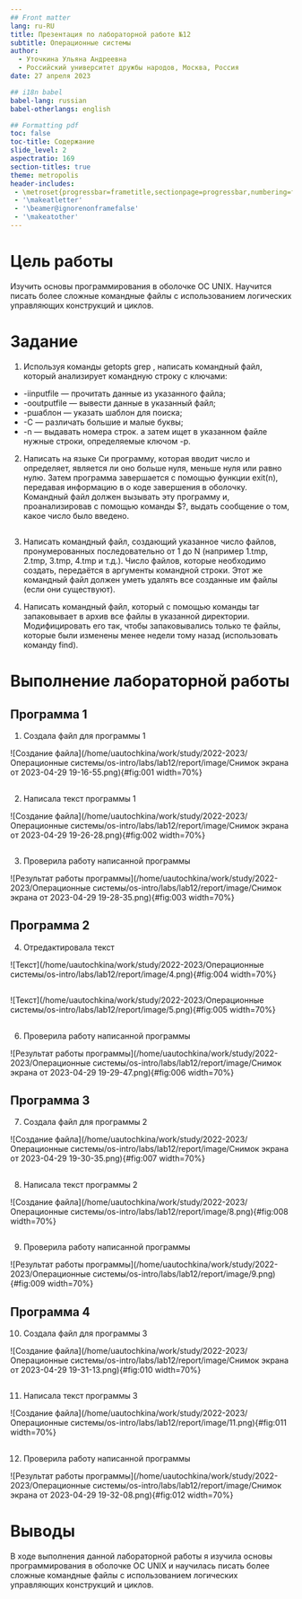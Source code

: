 ```yaml
---
## Front matter
lang: ru-RU
title: Презентация по лабораторной работе №12
subtitle: Операционные системы
author:
  - Уточкина Ульяна Андреевна
  - Российский университет дружбы народов, Москва, Россия
date: 27 апреля 2023

## i18n babel
babel-lang: russian
babel-otherlangs: english

## Formatting pdf
toc: false
toc-title: Содержание
slide_level: 2
aspectratio: 169
section-titles: true
theme: metropolis
header-includes:
 - \metroset{progressbar=frametitle,sectionpage=progressbar,numbering=fraction}
 - '\makeatletter'
 - '\beamer@ignorenonframefalse'
 - '\makeatother'
---
```


# Цель работы

Изучить основы программирования в оболочке ОС UNIX. Научится писать более сложные командные файлы с использованием логических управляющих конструкций и циклов.

# Задание
1. Используя команды getopts grep , написать командный файл, который анализирует командную строку с ключами:
- -iinputfile — прочитать данные из указанного файла;
- -ooutputfile — вывести данные в указанный файл;
- -pшаблон — указать шаблон для поиска;
- -C — различать большие и малые буквы;
- -n — выдавать номера строк. 
а затем ищет в указанном файле нужные строки, определяемые ключом -p.

2. Написать на языке Си программу, которая вводит число и определяет, является ли оно больше нуля, меньше нуля или равно нулю. Затем программа завершается с помощью функции exit(n), передавая информацию в о коде завершения в оболочку. Командный файл должен вызывать эту программу и, проанализировав с помощью команды $?, выдать сообщение о том, какое число было введено.

##

3. Написать командный файл, создающий указанное число файлов, пронумерованных последовательно от 1 до N (например 1.tmp, 2.tmp, 3.tmp, 4.tmp и т.д.). Число файлов, которые необходимо создать, передаётся в аргументы командной строки. Этот же командный файл должен уметь удалять все созданные им файлы (если они существуют).

4. Написать командный файл, который с помощью команды tar запаковывает в архив все файлы в указанной директории. Модифицировать его так, чтобы запаковывались только те файлы, которые были изменены менее недели тому назад (использовать команду find).

# Выполнение лабораторной работы
## Программа 1
1. Создала файл для программы 1

![Создание файла](/home/uautochkina/work/study/2022-2023/Операционные системы/os-intro/labs/lab12/report/image/Снимок экрана от 2023-04-29 19-16-55.png){#fig:001 width=70%}

##

2. Написала текст программы 1 

![Создание файла](/home/uautochkina/work/study/2022-2023/Операционные системы/os-intro/labs/lab12/report/image/Снимок экрана от 2023-04-29 19-26-28.png){#fig:002 width=70%}

##

3. Проверила работу написанной программы 

![Результат работы программы](/home/uautochkina/work/study/2022-2023/Операционные системы/os-intro/labs/lab12/report/image/Снимок экрана от 2023-04-29 19-28-35.png){#fig:003 width=70%}

## Программа 2

4. Отредактировала текст 

![Текст](/home/uautochkina/work/study/2022-2023/Операционные системы/os-intro/labs/lab12/report/image/4.png){#fig:004 width=70%}

##

![Текст](/home/uautochkina/work/study/2022-2023/Операционные системы/os-intro/labs/lab12/report/image/5.png){#fig:005 width=70%}

##

6. Проверила работу написанной программы 

![Результат работы программы](/home/uautochkina/work/study/2022-2023/Операционные системы/os-intro/labs/lab12/report/image/Снимок экрана от 2023-04-29 19-29-47.png){#fig:006 width=70%}

## Программа 3

7. Создала файл для программы 2

![Создание файла](/home/uautochkina/work/study/2022-2023/Операционные системы/os-intro/labs/lab12/report/image/Снимок экрана от 2023-04-29 19-30-35.png){#fig:007 width=70%}

##

8. Написала текст программы 2

![Создание файла](/home/uautochkina/work/study/2022-2023/Операционные системы/os-intro/labs/lab12/report/image/8.png){#fig:008 width=70%}

##

9. Проверила работу написанной программы 

![Результат работы программы](/home/uautochkina/work/study/2022-2023/Операционные системы/os-intro/labs/lab12/report/image/9.png){#fig:009 width=70%}

## Программа 4 

10. Создала файл для программы 3 

![Создание файла](/home/uautochkina/work/study/2022-2023/Операционные системы/os-intro/labs/lab12/report/image/Снимок экрана от 2023-04-29 19-31-13.png){#fig:010 width=70%}

##

11. Написала текст программы 3

![Создание файла](/home/uautochkina/work/study/2022-2023/Операционные системы/os-intro/labs/lab12/report/image/11.png){#fig:011 width=70%}

##

12. Проверила работу написанной программы 

![Результат работы программы](/home/uautochkina/work/study/2022-2023/Операционные системы/os-intro/labs/lab12/report/image/Снимок экрана от 2023-04-29 19-32-08.png){#fig:012 width=70%}

# Выводы

В ходе выполнения данной лабораторной работы я изучила основы программирования в оболочке ОС UNIX и научилась писать более сложные командные файлы с использованием логических управляющих конструкций и циклов.


